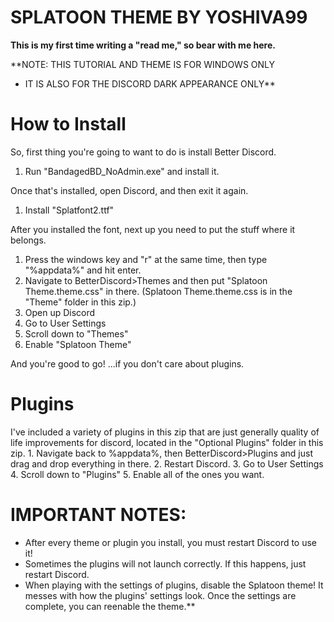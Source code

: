 **SPLATOON THEME BY YOSHIVA99**
==============
**This is my first time writing a "read me," so bear with me here.**


**NOTE: THIS TUTORIAL AND THEME IS FOR WINDOWS ONLY
- IT IS ALSO FOR THE DISCORD DARK APPEARANCE ONLY**

How to Install
==============
So, first thing you're going to want to do is install Better Discord.
1. Run "BandagedBD_NoAdmin.exe" and install it.

Once that's installed, open Discord, and then exit it again.
1. Install "Splatfont2.ttf"

After you installed the font, next up you need to put the stuff where it belongs.
1. Press the windows key and "r" at the same time, then type "%appdata%" and hit enter.
2. Navigate to BetterDiscord>Themes and then put "Splatoon Theme.theme.css" in there. (Splatoon Theme.theme.css is in the "Theme" folder in this zip.)
3. Open up Discord
4. Go to User Settings
5. Scroll down to "Themes"
6. Enable "Splatoon Theme"

And you're good to go!
...if you don't care about plugins.

Plugins
==============
I've included a variety of plugins in this zip that are just generally quality of life improvements for discord, located in the "Optional Plugins" folder in this zip.
	1. Navigate back to %appdata%, then BetterDiscord>Plugins and just drag and drop everything in there.
	2. Restart Discord.
	3. Go to User Settings
	4. Scroll down to "Plugins"
	5. Enable all of the ones you want.

**IMPORTANT NOTES:** 
==============
- After every theme or plugin you install, you must restart Discord to use it!
- Sometimes the plugins will not launch correctly. If this happens, just restart Discord.
- When playing with the settings of plugins, disable the Splatoon theme! It messes with how the plugins' settings look. Once the settings are complete, you can reenable the theme.**